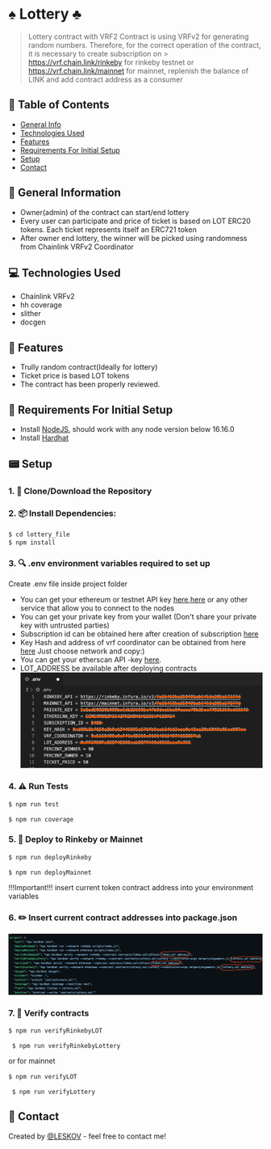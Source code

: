 # ♠ Lottery ♣
> Lottery contract with VRF2
> Contract is using VRFv2 for generating random numbers. Therefore, for the correct operation of the contract, it is necessary to create subscription on > https://vrf.chain.link/rinkeby for rinkeby testnet or https://vrf.chain.link/mainnet for mainnet, replenish the balance of LINK and add contract address as a consumer

## 📁 Table of Contents
* [General Info](#general-information)
* [Technologies Used](#technologies-used)
* [Features](#features)
* [Requirements For Initial Setup](#requirements)
* [Setup](#setup)
* [Contact](#contact)



## 🚩 General Information
- Owner(admin) of the contract can start/end lottery
- Every user can participate and price of ticket is based on LOT ERC20 tokens. Each ticket represents itself an ERC721 token
- After owner end lottery, the winner will be picked using randomness from Chainlink VRFv2 Coordinator

 
## 💻 Technologies Used
- Chainlink VRFv2
- hh coverage
- slither
- docgen

## 🌟 Features
- Trully random contract(Ideally for lottery)
- Ticket price is based LOT tokens
- The contract has been properly reviewed.

## 👀 Requirements For Initial Setup
- Install [NodeJS](https://nodejs.org/en/), should work with any node version below 16.16.0
- Install [Hardhat](https://hardhat.org/)

## 📟 Setup
### 1. 💾 Clone/Download the Repository
### 2. 📦 Install Dependencies:
```
$ cd lottery_file
$ npm install
```
### 3. 🔍  .env environment variables required to set up
Create .env file inside project folder
- You can get your ethereum or testnet API key [here](https://infura.io/dashboard/ethereum),[here](https://www.alchemy.com) or any other service that allow you to connect to the nodes
- You can get your private key from your wallet (Don't share your private key with untrusted parties) 
- Subscription id can be obtained here after creation of subscription [here](https://vrf.chain.link)
- Key Hash and address of vrf coordinator can be obtained from here [here](https://docs.chain.link/docs/vrf-contracts) Just choose network and copy:)
- You can get your etherscan API -key [here](https://etherscan.io/myapikey).
- LOT_ADDRESS be available after deploying contracts
![Example screenshot](./helpers/Screenshot8.png)

### 4. ⚠️ Run Tests
```
$ npm run test
```

```
$ npm run coverage
```

### 5. 🚀 Deploy to Rinkeby or Mainnet
```
$ npm run deployRinkeby
``` 
```
$ npm run deployMainnet 
``` 

!!!Important!!! 
insert current token contract address into your environment variables

### 6. ✏️ Insert current contract addresses into package.json
![Example screenshot](./helpers/Screenshot7.png)

### 7. 📜 Verify contracts
```
$ npm run verifyRinkebyLOT 
```

```
 $ npm run verifyRinkebyLottery
```
or for mainnet
```
$ npm run verifyLOT
```

```
 $ npm run verifyLottery
```




## 💬 Contact
Created by [@LESKOV](https://www.linkedin.com/in/ivan-lieskov-4b5664189/) - feel free to contact me!
